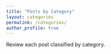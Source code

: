 ```yaml
---
title: "Posts by Category"
layout: categories
permalink: /categories/
author_profile: true
---
```

Review each post classified by category.
